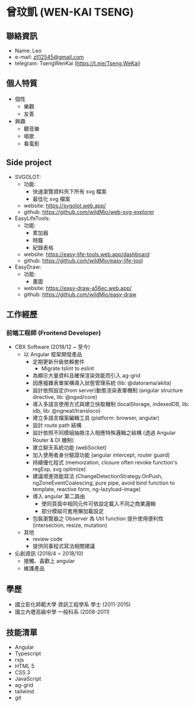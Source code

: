 # 曾玟凱 (WEN-KAI TSENG)

## 聯絡資訊

- Name: Leo
- e-mail: zll12545@gmail.com
- telegram: TsengWenKai (<https://t.me/Tseng.WeKai>)

## 個人特質

- 個性
  - 樂觀
  - 友善
- 興趣
  - 聽音樂
  - 唱歌
  - 看電影

## Side project

- SVGOLOT:
  - 功能:
    - 快速瀏覽資料夾下所有 svg 檔案
    - 最佳化 svg 檔案
  - website: <https://svgolot.web.app/>
  - github: <https://github.com/wildMio/web-svg-explorer>
- EasyLifeTools:
  - 功能:
    - 累加器
    - 時鐘
    - 紀錄表格
  - website: <https://easy-life-tools.web.app/dashboard>
  - github: <https://github.com/wildMio/easy-life-tool>
- EasyDraw:
  - 功能:
    - 畫圖
  - website: <https://easy-draw-a56ec.web.app/>
  - github: <https://github.com/wildMio/easy-draw>

## 工作經歷

### 前端工程師 (Frontend Developer)

- CBX Software (2018/12 ~ 至今)
  - 以 Angular 框架開發產品
    - 定期更新升級依賴套件
      - Migrate tslint to eslint
    - 為顯示大量資料且確保渲染效能而引入 ag-grid
    - 因應複雜表單架構導入狀態管理系統 (lib: @datorama/akita)
    - 設計依照設定(from server)動態渲染表單機制 (angular structure directive, lib: @ngxd/core)
    - 導入多語言使用方式與建立快取機制 (localStorage, indexedDB, lib: idb, lib: @ngneat/transloco)
    - 建立多語言檔案編輯工具 (platform: browser, angular)
    - 設計 route path 結構
    - 設計依照不同模組抽換注入相應特殊邏輯之結構 (透過 Angular Router & DI 機制)
    - 建立聊天系統功能 (webSocket)
    - 加入使用者身分驗證功能 (angular intercept, router guard)
    - 持續優化程式 (memoization, closure often revoke function's regExp, svg optimize)
    - 建議增進效能寫法 (ChangeDetectionStrategy.OnPush, ngZoneEventCoalescing, pure pipe, avoid bind function to template, reactive form, ng-lazyload-image)
    - 導入 angular 第二路由
      - 使同頁面中相同元件可依設定載入不同之商業邏輯
      - 部分模組可套用懶加載設定
    - 包裝瀏覽器之 Observer 為 Util function 提升使用便利性 (intersection, resize, mutation)
  - 其他
    - review code
    - 提供同事程式寫法相關建議
- 伈創資訊 (2018/4 ~ 2018/10)
  - 接觸、喜歡上 angular
  - 維護產品

## 學歷

- 國立彰化師範大學 資訊工程學系 學士 (2011-2015)
- 國立內壢高級中學 一般科系 (2008-2011)

## 技能清單

- Angular
- Typescript
- rxjs
- HTML 5
- CSS 3
- JavaScript
- ag-grid
- tailwind
- git
